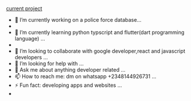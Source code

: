 [current project](https://criss-frontend.vercel.app/signin.html)


    
- 🔭 I’m currently working on a police force database...
- 
- 🌱 I’m currently learning python typscript and flutter(dart programming language) ...
- 
- 👯 I’m looking to collaborate with google developer,react and javascript developers  ...
- 🤔 I’m looking for help with <just follow the account and check my various repos/> ...
- 💬 Ask me about anything developer related ...
- 📫 How to reach me: dm on whatsapp +2348144926731 ...
- ⚡ Fun fact: developing apps and websites ...
- 
  
